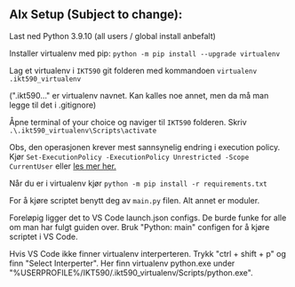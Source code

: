 ## Alx Setup (Subject to change):
Last ned Python 3.9.10 (all users / global install anbefalt)

Installer virtualenv  med pip: `python -m pip install --upgrade virtualenv`

Lag et virtualenv i `IKT590` git folderen med kommandoen `virtualenv .ikt590_virtualenv`

(".ikt590..." er virtualenv navnet. Kan kalles noe annet, men da må man legge til det i .gitignore)

Åpne terminal of your choice og naviger til `IKT590` folderen. Skriv `.\.ikt590_virtualenv\Scripts\activate`

Obs, den operasjonen krever mest sannsynelig endring i execution policy. Kjør `Set-ExecutionPolicy -ExecutionPolicy Unrestricted -Scope CurrentUser` eller [les mer her.](https://docs.microsoft.com/en-us/powershell/module/microsoft.powershell.core/about/about_execution_policies)

Når du er i virtualenv kjør `python -m pip install -r requirements.txt`

For å kjøre scriptet benytt deg av `main.py` filen. Alt annet er moduler.

Foreløpig ligger det to VS Code launch.json configs. De burde funke for alle om man har fulgt guiden over. Bruk "Python: main" configen for å kjøre scriptet i VS Code.

Hvis VS Code ikke finner virtualenv interperteren. Trykk "ctrl + shift + p" og finn "Select Interperter". Her finn virtualenv python.exe under "%USERPROFILE%/IKT590/.ikt590_virtualenv/Scripts/python.exe".
